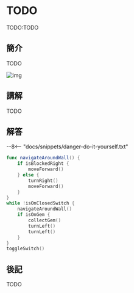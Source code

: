 # TODO

TODO:TODO

## 簡介

TODO

![img](https://imagedelivery.net/cdkaXPuFls5qlrh3GM4hfA/46173b8e-ec4f-402a-0bc1-0b26f0ae4600/public)

## 講解

TODO

## 解答

--8<-- "docs/snippets/danger-do-it-yourself.txt"

```swift linenums="1"
func navigateAroundWall() {
    if isBlockedRight {
        moveForward()
    } else {
        turnRight()
        moveForward()
    }
}
while !isOnClosedSwitch {
    navigateAroundWall()
    if isOnGem {
        collectGem()
        turnLeft()
        turnLeft()
    }
}
toggleSwitch() 
```

## 後記

TODO
